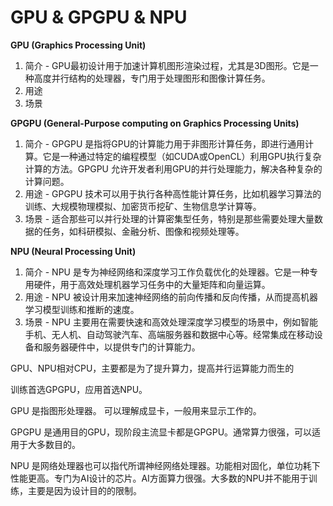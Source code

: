 # GPU & GPGPU & NPU

**GPU (Graphics Processing Unit)**
1. 简介 - GPU最初设计用于加速计算机图形渲染过程，尤其是3D图形。它是一种高度并行结构的处理器，专门用于处理图形和图像计算任务。
2. 用途
3. 场景

**GPGPU (General-Purpose computing on Graphics Processing Units)**
1. 简介 - GPGPU 是指将GPU的计算能力用于非图形计算任务，即进行通用计算。它是一种通过特定的编程模型（如CUDA或OpenCL）利用GPU执行复杂计算的方法。GPGPU 允许开发者利用GPU的并行处理能力，解决各种复杂的计算问题。
2. 用途 - GPGPU 技术可以用于执行各种高性能计算任务，比如机器学习算法的训练、大规模物理模拟、加密货币挖矿、生物信息学计算等。
3. 场景 - 适合那些可以并行处理的计算密集型任务，特别是那些需要处理大量数据的任务，如科研模拟、金融分析、图像和视频处理等。

**NPU (Neural Processing Unit)**
1. 简介 - NPU 是专为神经网络和深度学习工作负载优化的处理器。它是一种专用硬件，用于高效处理机器学习任务中的大量矩阵和向量运算。
2. 用途 - NPU 被设计用来加速神经网络的前向传播和反向传播，从而提高机器学习模型训练和推断的速度。
3. 场景 - NPU 主要用在需要快速和高效处理深度学习模型的场景中，例如智能手机、无人机、自动驾驶汽车、高端服务器和数据中心等。经常集成在移动设备和服务器硬件中，以提供专门的计算能力。


GPU、NPU相对CPU，主要都是为了提升算力，提高并行运算能力而生的

训练首选GPGPU，应用首选NPU。

GPU 是指图形处理器。 可以理解成显卡，一般用来显示工作的。

GPGPU 是通用目的GPU，现阶段主流显卡都是GPGPU。通常算力很强，可以适用于大多数目的。

NPU 是网络处理器也可以指代所谓神经网络处理器。功能相对固化，单位功耗下性能更高。专门为AI设计的芯片。AI方面算力很强。大多数的NPU并不能用于训练，主要是因为设计目的的限制。 

